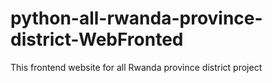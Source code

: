 # python-all-rwanda-province-district-WebFronted
 This frontend website for all Rwanda province district project

